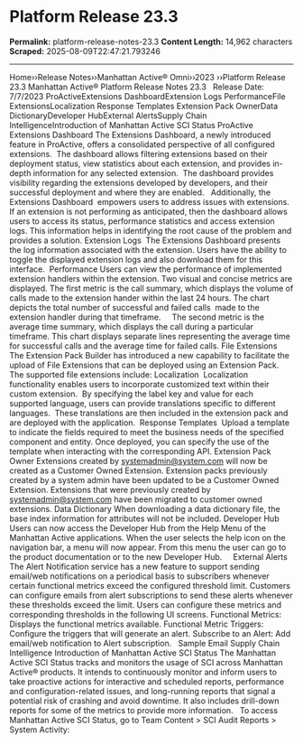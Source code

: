# Platform Release 23.3

**Permalink:** platform-release-notes-23.3
**Content Length:** 14,962 characters
**Scraped:** 2025-08-09T22:47:21.793246

---

Home&rsaquo;&rsaquo;Release Notes&rsaquo;&rsaquo;Manhattan Active® Omni&rsaquo;&rsaquo;2023 ››Platform Release 23.3 Manhattan Active&reg; Platform Release Notes 23.3 &nbsp; Release Date: 7/7/2023 ProActiveExtensions DashboardExtension Logs&nbsp;PerformanceFile ExtensionsLocalization&nbsp;Response Templates&nbsp;Extension Pack OwnerData DictionaryDeveloper HubExternal AlertsSupply Chain IntelligenceIntroduction of Manhattan Active SCI Status ProActive Extensions Dashboard The Extensions Dashboard,&nbsp;a newly introduced feature in ProActive, offers a consolidated perspective of all configured extensions.&nbsp; The dashboard allows filtering extensions based on their deployment status, view statistics about each extension, and provides in-depth information for any selected extension.&nbsp; The dashboard provides visibility regarding the extensions developed by developers, and their successful deployment and&nbsp;where they are enabled.&nbsp;&nbsp; Additionally, the Extensions Dashboard&nbsp; empowers users to address issues with extensions. If an extension is not performing as anticipated, then the dashboard allows users to access its status, performance statistics and access extension logs. This information helps in identifying the root cause of the problem and provides a solution. Extension Logs&nbsp; The Extensions Dashboard presents the log information associated with the extension. Users have the ability to toggle the displayed extension logs and also download them for this interface.&nbsp; Performance Users can view the performance of implemented extension handlers within the extension. Two visual and concise metrics are displayed. The first metric is the call summary, which displays the volume of calls made to the extension hander within&nbsp;the last 24 hours. The chart depicts the total number of successful and failed calls&nbsp;&nbsp;made to the extension handler during that timeframe.&nbsp;&nbsp; &nbsp; The second metric is the average time summary, which displays&nbsp;the call during a particular timeframe.&nbsp;This chart displays separate lines representing the average time for successful calls and the average time for failed calls. File Extensions The Extension Pack Builder&nbsp;has introduced a new capability to facilitate the upload of File Extensions that can be deployed using an Extension Pack. The supported file extensions include: Localization&nbsp; Localization functionality enables users to incorporate customized text within their custom extension. &nbsp;By specifying the label key and value for each supported language, users can provide translations specific to different languages.&nbsp;&nbsp;These translations are then included in the extension pack and are deployed with the application.&nbsp; Response Templates&nbsp; Upload a template to indicate the fields required to meet the business needs of the specified component and entity.&nbsp;Once deployed, you can specify the use of the template when interacting with the corresponding API. Extension Pack Owner Extensions created by systemadmin@system.com&nbsp;will now be created as a Customer Owned Extension. Extension packs previously created by a system admin have been updated to be a Customer Owned Extension.&nbsp;Extensions that were previously created by systemadmin@system.com have been migrated to customer owned extensions. Data Dictionary When downloading a data dictionary file, the base index information for attributes will not be included. Developer Hub Users can now access the Developer Hub from the Help Menu of the Manhattan Active applications. When the user selects the help icon on the navigation bar, a menu will now appear. From this menu the user can go to the product documentation or to the new Developer Hub. &nbsp; &nbsp; External Alerts The Alert Notification service has a new feature to support sending email/web notifications on a periodical basis to subscribers whenever certain functional metrics exceed the configured threshold limit. Customers can configure emails from alert subscriptions to send these alerts whenever these thresholds exceed the limit. Users can configure these metrics and corresponding thresholds in the following UI screens. Functional Metrics: Displays the functional metrics available. Functional Metric Triggers: Configure the triggers that will generate an alert. Subscribe to an Alert: Add email/web notification to Alert subscription. &nbsp; Sample Email Supply Chain Intelligence Introduction of Manhattan Active SCI Status The Manhattan Active SCI Status tracks and monitors the usage of SCI across Manhattan Active&reg; products. It intends to continuously monitor and inform users to take proactive actions for&nbsp;interactive and scheduled reports, performance and configuration-related issues, and long-running reports that signal a potential risk of crashing and avoid downtime. It also includes drill-down reports for some of the metrics to provide more information. &nbsp; To access Manhattan Active SCI Status, go to Team Content &gt; SCI Audit Reports &gt; System Activity: